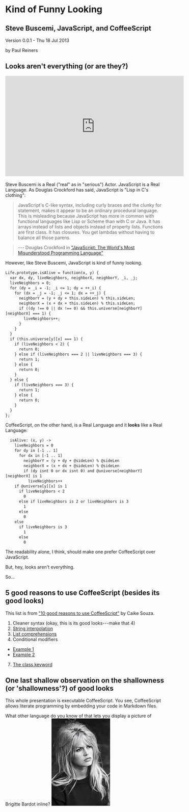 Kind of Funny Looking
=====================
Steve Buscemi, JavaScript, and CoffeeScript
-------------------------------------------

Version 0.0.1 - Thu 18 Jul 2013

by Paul Reiners  


Looks aren't everything (or are they?)
--------------------------------------

<!---
<iframe width="560" height="315" src="//www.youtube.com/embed/x-XEHwUBubk" frameborder="0" allowfullscreen></iframe>
-->
<object width="560" height="315"><param name="movie" value="http://www.youtube.com/v/x-XEHwUBubk&amp;hl=en_US&amp;fs=1"></param><param name="allowFullScreen" value="true"></param><param name="allowscriptaccess" value="always"></param><embed src="http://www.youtube.com/v/x-XEHwUBubk&amp;hl=en_US&amp;fs=1" type="application/x-shockwave-flash" allowscriptaccess="always" allowfullscreen="true" width="560" height="315"></embed></object>

Steve Buscemi is a Real ("real" as in "serious") Actor.  JavaScript is a Real Language.  As Douglas Crockford has said, JavaScript
is "Lisp in C's clothing":

> JavaScript's C-like syntax, including curly braces and the clunky for statement, makes it appear to be an ordinary procedural language. This is 
> misleading because JavaScript has more in common with functional languages like Lisp or Scheme than with C or Java. It has arrays instead of lists and 
> objects instead of property lists. Functions are first class. It has closures. You get lambdas without having to balance all those parens.

> --- Douglas Crockford in ["JavaScript: The World's Most Misunderstood Programming Language"](http://javascript.crockford.com/javascript)

However, like Steve Buscemi, JavaScript is kind of funny looking.

    Life.prototype.isAlive = function(x, y) {
      var dx, dy, liveNeighbors, neighborX, neighborY, _i, _j;
      liveNeighbors = 0;
      for (dy = _i = -1; _i <= 1; dy = ++_i) {
        for (dx = _j = -1; _j <= 1; dx = ++_j) {
          neighborY = (y + dy + this.sideLen) % this.sideLen;
          neighborX = (x + dx + this.sideLen) % this.sideLen;
          if ((dy !== 0 || dx !== 0) && this.universe[neighborY][neighborX] === 1) {
            liveNeighbors++;
          }
        }
      }
      if (this.universe[y][x] === 1) {
        if (liveNeighbors < 2) {
          return 0;
        } else if (liveNeighbors === 2 || liveNeighbors === 3) {
          return 1;
        } else {
          return 0;
        }
      } else {
        if (liveNeighbors === 3) {
          return 1;
        } else {
          return 0;
        }
      }
    };

CoffeeScript, on the other hand, is a Real Language and it **looks** like a Real Language:

	  isAlive: (x, y) ->
		liveNeighbors = 0
		for dy in [-1 .. 1]
		  for dx in [-1 .. 1]
			neighborY = (y + dy + @sideLen) % @sideLen
			neighborX = (x + dx + @sideLen) % @sideLen
			if (dy isnt 0 or dx isnt 0) and @universe[neighborY][neighborX] is 1
			  liveNeighbors++
		if @universe[y][x] is 1
		  if liveNeighbors < 2
			0
		  else if liveNeighbors is 2 or liveNeighbors is 3
			1
		  else
			0
		else
		  if liveNeighbors is 3
			1
		  else
			0

The readability alone, I think, should make one prefer CoffeeScript over JavaScript.

But, hey, looks aren't everything.

So...

5 good reasons to use CoffeeScript (besides its good looks)
------------------------------------------------------------

This list is from ["10 good reasons to use CoffeeScript"](http://www.netmagazine.com/features/10-good-reasons-use-coffeescript)
by Caike Souza.

1. Cleaner syntax (okay, this is its good looks---make that 4)
4. [String interpolation](./dialogs/LevelDialog.html#stringInterpolation)
5. [List comprehensions](./life/Life.html#listComprehension)
6. Conditional modifiers
 * [Example 1](./game.html#conditionalModifier1)
 * [Example 2](./game.html#conditionalModifier2)
7. [The class keyword](./life/Life.html#classKeyword)

One last shallow observation on the shallowness (or 'shallowness'?) of good looks
---------------------------------------------------------------------------------

This whole presentation is executable CoffeeScript.  You see, CoffeeScript allows
literate programming by embedding your code in Markdown files.

What other language do you know of that lets you display a picture of Brigitte Bardot inline?
![Brigitte Bardot](./img/brigitte.jpg)
